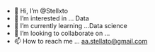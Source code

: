- 👋 Hi, I’m @Stellxto
- 👀 I’m interested in ... Data
- 🌱 I’m currently learning ...Data science
- 💞️ I’m looking to collaborate on ...
- 📫 How to reach me ... aa.stellato@gmail.com

<!---
Stellxto/Stellxto is a ✨ special ✨ repository because its `README.md` (this file) appears on your GitHub profile.
You can click the Preview link to take a look at your changes.
--->
